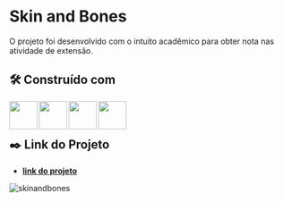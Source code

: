 # Skin and Bones

O projeto foi desenvolvido com o intuito acadêmico para obter nota nas atividade de extensão.


## 🛠️ Construído com

<img align="left" src="https://cdn.jsdelivr.net/gh/devicons/devicon/icons/html5/html5-original-wordmark.svg" width="50" height="50"/>
<img align="left" src="https://cdn.jsdelivr.net/gh/devicons/devicon/icons/css3/css3-original-wordmark.svg"  width="50" height="50"/>
<img align="left" src="https://cdn.jsdelivr.net/gh/devicons/devicon/icons/javascript/javascript-original.svg" width="50" height="50"/>
<img align="left" src="https://cdn.jsdelivr.net/gh/devicons/devicon/icons/bootstrap/bootstrap-original.svg" width="50" height="50"/>

<br>
<br>

## ✒️ Link do Projeto

* **<a href="https://hunterland.github.io/skinandbones/">link do projeto</a>**

![skinandbones](./img/skinandbones_layout.png)
